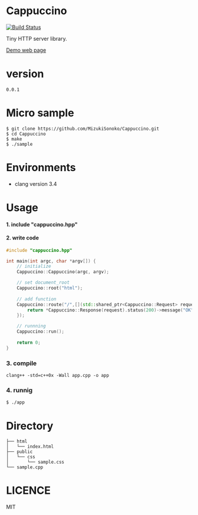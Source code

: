 # Cappuccino
[![Build Status](https://travis-ci.org/MizukiSonoko/Cappuccino.svg?branch=master)](https://travis-ci.org/MizukiSonoko/Cappuccino)

Tiny HTTP server library.

[Demo web page](http://cappuccino.mizuki.io/)

# version
```
0.0.1
```

# Micro sample
```shell
$ git clone https://github.com/MizukiSonoko/Cappuccino.git
$ cd Cappuccino
$ make
$ ./sample
```

# Environments

- clang version 3.4

# Usage

#### 1. include "cappuccino.hpp"
#### 2. write code
```cpp
#include "cappuccino.hpp"

int main(int argc, char *argv[]) {
	// initialize
	Cappuccino::Cappuccino(argc, argv);

	// set document_root
	Cappuccino::root("html");
	
	// add function
	Cappuccino::route("/",[](std::shared_ptr<Cappuccino::Request> request) -> Cappuccino::Response{
		return *Cappuccino::Response(request).status(200)->message("OK")->file("index.html");
	});

	// runnning
	Cappuccino::run();
	
	return 0;
}
```

### 3. compile
```shell
clang++ -std=c++0x -Wall app.cpp -o app
```
### 4. runnig
```shell
$ ./app
```

# Directory
```
├── html
│   └── index.html
├── public
│   └── css
│       └── sample.css
└── sample.cpp
```

# LICENCE
MIT

